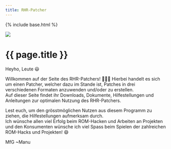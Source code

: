 ```yaml
---
title: RHR-Patcher
---
```

{% include base.html %}
<div class="rhrpatcher-banner"><img src="{{ page.base }}/assets/images/Banner.Image.png" /></div>

# {{ page.title }}

Heyho, Leute :smiley:

Willkommen auf der Seite des RHR-Patchers! :tada::tada::tada:
Hierbei handelt es sich um einen Patcher, welcher dazu im Stande ist, Patches in drei verschiedenen Formaten anzuwenden und/oder zu erstellen.  
Auf dieser Seite findet ihr Downloads, Dokumente, Hilfestellungen und Anleitungen zur optimalen Nutzung des RHR-Patchers.

Lest euch, um den grösstmöglichen Nutzen aus diesem Programm zu ziehen, die Hilfestellungen aufmerksam durch.  
Ich wünsche allen viel Erfolg beim ROM-Hacken und Arbeiten an Projekten und den Konsumenten wünsche ich viel Spass beim Spielen der zahlreichen ROM-Hacks und Projekten! :smile:

MfG ~Manu